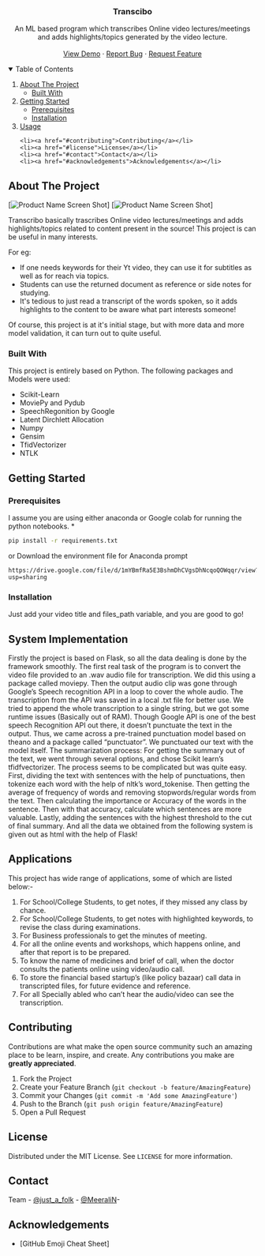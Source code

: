 

<!-- PROJECT LOGO -->
<br />
<p align="center">
  
  <h3 align="center">Transcibo</h3>

  <p align="center">
    An ML based program which transcribes Online video lectures/meetings and adds highlights/topics generated by the video lecture.
    <br />
    <br />
    <a href="https://github.com/justafolk/Transcribo">View Demo</a>
    ·
    <a href="https://github.com/justafolk/Transcribo/issues">Report Bug</a>
    ·
    <a href="https://github.com/justafolk/Transcribo/issues">Request Feature</a>
  </p>
</p>



<!-- TABLE OF CONTENTS -->
<details open="open">
  <summary>Table of Contents</summary>
  <ol>
    <li>
      <a href="#about-the-project">About The Project</a>
      <ul>
        <li><a href="#built-with">Built With</a></li>
      </ul>
    </li>
    <li>
      <a href="#getting-started">Getting Started</a>
      <ul>
        <li><a href="#prerequisites">Prerequisites</a></li>
        <li><a href="#installation">Installation</a></li>
      </ul>
    </li>
    <li><a href="#System Implementation">Usage</a></li>
    
    <li><a href="#contributing">Contributing</a></li>
    <li><a href="#license">License</a></li>
    <li><a href="#contact">Contact</a></li>
    <li><a href="#acknowledgements">Acknowledgements</a></li>
  </ol>
</details>



<!-- ABOUT THE PROJECT -->
## About The Project

[![Product Name Screen Shot][product-screenshot]]
[![Product Name Screen Shot][product-screenshot1]]

Transcribo basically trascribes Online video lectures/meetings and adds highlights/topics related to content present in the source!
This project is can be useful in many interests.

For eg:
* If one needs keywords for their Yt video, they can use it for subtitles as well as for reach via topics.
* Students can use the returned document as reference or side notes for studying.
* It's tedious to just read a transcript of the words spoken, so it adds highlights to the content to be aware what part interests someone!

Of course, this project is at it's initial stage, but with more data and more model validation, it can turn out to quite useful.


### Built With

This project is entirely based on Python. The following packages and Models were used:
* Scikit-Learn
* MoviePy and Pydub
* SpeechRegonition by Google
* Latent Dirchlett Allocation
* Numpy
* Gensim
* TfidVectorizer
* NTLK




<!-- GETTING STARTED -->
## Getting Started


### Prerequisites

I assume you are using either anaconda or Google colab for running the python notebooks.
* 
  ```sh
  pip install -r requirements.txt
  ```
or
Download the environment file for Anaconda prompt
```
https://drive.google.com/file/d/1mYBmfRa5E3BshmDhCVgsDhNcqoQOWqqr/view?usp=sharing
```
### Installation

Just add your video title and files_path variable, and you are good to go!



<!-- USAGE EXAMPLES -->
## System Implementation

Firstly the project is based on Flask, so all the data dealing is done by the
framework smoothly. The first real task of the program is to convert the
video file provided to an .wav audio file for transcription. We did this using
a package called moviepy. Then the output audio clip was gone through
Google’s Speech recognition API in a loop to cover the whole audio. The
transcription from the API was saved in a local .txt file for better use. We
tried to append the whole transcription to a single string, but we got some
runtime issues (Basically out of RAM). Though Google API is one of the
best speech Recognition API out there, it doesn’t punctuate the text in the
output. Thus, we came across a pre-trained punctuation model based on
theano and a package called “punctuator”. We punctuated our text with
the model itself. The summarization process: For getting the summary out
of the text, we went through several options, and chose Scikit learn’s
tfidfvectorizer. The process seems to be complicated but was quite easy.
First, dividing the text with sentences with the help of punctuations, then
tokenize each word with the help of nltk’s word_tokenise. Then getting
the average of frequency of words and removing stopwords/regular words
from the text. Then calculating the importance or Accuracy of the words in
the sentence. Then with that accuracy, calculate which sentences are
more valuable. Lastly, adding the sentences with the highest threshold to
the cut of final summary. And all the data we obtained from the following
system is given out as html with the help of Flask!



<!-- ROADMAP -->
## Applications
This project has wide range of applications, some of which are listed
below:-
1. For School/College Students, to get notes, if they missed any
class by chance.
2. For School/College Students, to get notes with highlighted
keywords, to revise the class during examinations.
3. For Business professionals to get the minutes of meeting.
4. For all the online events and workshops, which happens online,
and after that report is to be prepared.
5. To know the name of medicines and brief of call, when the
doctor consults the patients online using video/audio call.
6. To store the financial based startup’s (like policy bazaar) call data
in transcripted files, for future evidence and reference.
7. For all Specially abled who can’t hear the audio/video can see
the transcription.


<!-- CONTRIBUTING -->
## Contributing

Contributions are what make the open source community such an amazing place to be learn, inspire, and create. Any contributions you make are **greatly appreciated**.

1. Fork the Project
2. Create your Feature Branch (`git checkout -b feature/AmazingFeature`)
3. Commit your Changes (`git commit -m 'Add some AmazingFeature'`)
4. Push to the Branch (`git push origin feature/AmazingFeature`)
5. Open a Pull Request



<!-- LICENSE -->
## License

Distributed under the MIT License. See `LICENSE` for more information.



<!-- CONTACT -->
## Contact

Team - [@just_a_folk](https://twitter.com/just_a_folk) - 
       [@MeeraliN](https://github.com/MeeraliN)-



<!-- ACKNOWLEDGEMENTS -->
## Acknowledgements
* [GitHub Emoji Cheat Sheet]




<!-- MARKDOWN LINKS & IMAGES -->
<!-- https://www.markdownguide.org/basic-syntax/#reference-style-links -->
[contributors-shield]: https://img.shields.io/github/contributors/othneildrew/Best-README-Template.svg?style=for-the-badge
[contributors-url]: https://github.com/othneildrew/Best-README-Template/graphs/contributors
[forks-shield]: https://img.shields.io/github/forks/othneildrew/Best-README-Template.svg?style=for-the-badge
[forks-url]: https://github.com/othneildrew/Best-README-Template/network/members
[stars-shield]: https://img.shields.io/github/stars/othneildrew/Best-README-Template.svg?style=for-the-badge
[stars-url]: https://github.com/othneildrew/Best-README-Template/stargazers
[issues-shield]: https://img.shields.io/github/issues/othneildrew/Best-README-Template.svg?style=for-the-badge
[issues-url]: https://github.com/othneildrew/Best-README-Template/issues
[license-shield]: https://img.shields.io/github/license/othneildrew/Best-README-Template.svg?style=for-the-badge
[license-url]: https://github.com/othneildrew/Best-README-Template/blob/master/LICENSE.txt
[linkedin-shield]: https://img.shields.io/badge/-LinkedIn-black.svg?style=for-the-badge&logo=linkedin&colorB=555
[linkedin-url]: https://linkedin.com/in/othneildrew
[product-screenshot]: https://github.com/justafolk/Transcribo/tree/main/flask%20app/templates/ss.jpeg
[product-screenshot1]: https://github.com/justafolk/Transcribo/tree/main/flask%20app/templates/ss.jpeg

